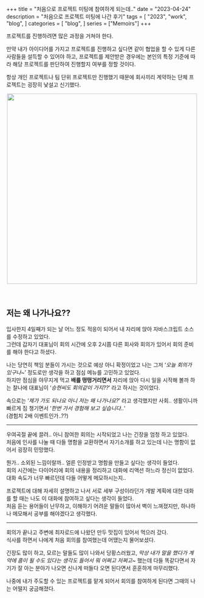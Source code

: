 +++
title = "처음으로 프로젝트 미팅에 참여하게 되는데.."
date = "2023-04-24"
description = "처음으로 프로젝트 미팅에 나간 후기"
tags = [
    "2023",
    "work",
    "blog",
]
categories = [
    "blog",
]
series = ["Memoirs"]
+++

프로젝트를 진행하려면 많은 과정을 거쳐야 한다.

만약 내가 아이디어를 가지고 프로젝트를 진행하고 싶다면 같이 협업을 할 수 있게 다른 사람들을 설득할 수 있어야 하고,
프로젝트를 제안받은 경우에는 본인의 특정 기준에 따라 해당 프로젝트를 판단하여 진행할지 여부를 정할 것이다.

항상 개인 프로젝트나 팀 단위 프로젝트만 진행했기 때문에 회사끼리 계약하는 단체 프로젝트는 굉장히 낯설고 신기했다.

<p align="center"><img src="https://github.com/kmseunh/blog/assets/105186724/2b279d61-d51e-4af5-96d0-9102da00e314" width="500"></p>

<!--more-->

<br>

## 저는 왜 나가나요??

입사한지 4일째가 되는 날 어느 정도 적응이 되어서 내 자리에 앉아 자바스크립트 소스를 수정하고 있었다. <br>
그런데 갑자기 대표님이 회의 시간에 오후 2시쯤 다른 회사와 회의가 있어서 회의 준비를 해야 한다고 하셨다.

나는 당연히 책임 분들이 가시는 것으로 예상 아니 확정이었고 나는 그저 ‘_오늘 회의가 있구나~_’ 정도로만 생각을 하고 점심 메뉴를 고민하고 있었다. <br>
하지만 점심을 야무지게 먹고 **배를 떵떵거리면서** 자리에 앉아 다시 일을 시작해 볼까 하는 찰나에 대표님이 ‘_승현씨도 회의같이 가지??_’ 라고 하시는 것이었다.

속으로는 ‘_제가 가도 되나요 아니 저는 왜 나가나요?_’ 라고 생각했지만 사회.. 생활이니까 빠르게 짐 챙기면서 ‘_한번 가서 경험해 보고 싶습니다.._’ <br>
(경험치 2배 이벤트인가..??)

<hr>

우여곡절 끝에 끌려.. 아니 참여한 회의는 시작되었고 나는 긴장을 엄청 하고 있었다. <br>
처음에 인사를 나눌 때 다들 명함을 교환하면서 자기소개를 하고 있는데 나는 명함이 없어서 굉장히 민망했다.

뭔가.. 소외된 느낌이랄까.. 얼른 인정받고 명함을 만들고 싶다는 생각이 들었다. <br> 회의 시간에는 다이어리에 회의 내용을 정리하고 대화에 리액션 하느라 정신이 없었다. <br> 대화 속도가 너무 빠르던데 다들 어떻게 메모하시는지..

프로젝트에 대해 자세히 설명하고 나서 서로 세부 구성이라던가 개발 계획에 대한 대화를 할 때는 나도 이 대화에 참여하고 싶다는 생각이 들었다. <br> 처음 듣는 용어들이 난무하고, 이해하기 어려운 말들이 많아서 벽이 느껴졌지만, 하나하나 메모해서 공부를 해야겠다고 생각했다.

<hr>

회의가 끝나고 주변에 최자로드에 나왔던 만두 맛집이 있어서 먹으러 갔다. <br>
식사를 하면서 나에게 처음 회의를 참여했는데 어땠는지 물어보셨다.

긴장도 많이 하고, 모르는 말들도 많이 나와서 당황스러웠고, _막상 내가 말을 했다가 계약에 흠이 될 수도 있다는 생각도 들어서 뭐 어쩌고 저쩌고~_ 했는데 다들 똑같다면서 자기가 잘 아는 분야가 나오면 신나게 떠들다 오면 된다면서 훈훈하게 마무리했다.

나중에 내가 주도할 수 있는 프로젝트를 맡게 되어서 회의를 참여하게 된다면 그때의 나는 어떨지 궁금해졌다.
